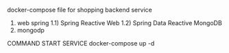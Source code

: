 docker-compose file for shopping backend
service
 1) web spring
   1.1) Spring Reactive Web
   1.2) Spring Data Reactive MongoDB
 2) mongodp

COMMAND START SERVICE 
docker-compose up -d
